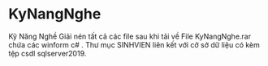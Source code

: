 # KyNangNghe
Kỹ Năng Nghề
Giải nén tất cả các file sau khi tải về
File KyNangNghe.rar chứa các winform c# . Thư mục SINHVIEN liên kết với cở sở dữ liệu có kèm tệp csdl sqlserver2019.
